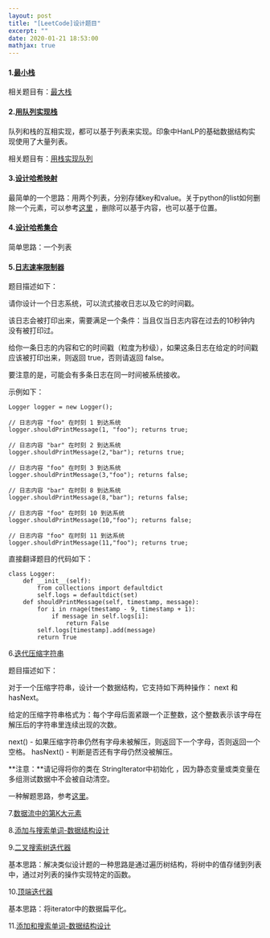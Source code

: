 ```yaml
---
layout: post
title: "[LeetCode]设计题目"
excerpt: ""
date: 2020-01-21 18:53:00
mathjax: true
---
```


#### 1.[最小栈](https://leetcode-cn.com/problems/min-stack/submissions/)

相关题目有：[最大栈](https://leetcode-cn.com/problems/max-stack/)

#### 2.[用队列实现栈](https://leetcode-cn.com/problems/implement-stack-using-queues/submissions/)

队列和栈的互相实现，都可以基于列表来实现。印象中HanLP的基础数据结构实现使用了大量列表。

相关题目有：[用栈实现队列](https://leetcode-cn.com/problems/implement-queue-using-stacks/submissions/)

#### 3.[设计哈希映射](https://leetcode-cn.com/problems/design-hashmap/submissions/)

最简单的一个思路：用两个列表，分别存储key和value。关于python的list如何删除一个元素，可以参考[这里](https://www.cnblogs.com/xiaodai0/p/10564956.html) ，删除可以基于内容，也可以基于位置。

#### 4.[设计哈希集合](https://leetcode-cn.com/problems/design-hashset/submissions/)

简单思路：一个列表

#### 5.[日志速率限制器](359)

题目描述如下：

请你设计一个日志系统，可以流式接收日志以及它的时间戳。

该日志会被打印出来，需要满足一个条件：当且仅当日志内容在过去的10秒钟内没有被打印过。

给你一条日志的内容和它的时间戳（粒度为秒级），如果这条日志在给定的时间戳应该被打印出来，则返回 true，否则请返回 false。

要注意的是，可能会有多条日志在同一时间被系统接收。

示例如下：

```
Logger logger = new Logger();

// 日志内容 "foo" 在时刻 1 到达系统
logger.shouldPrintMessage(1, "foo"); returns true; 

// 日志内容 "bar" 在时刻 2 到达系统
logger.shouldPrintMessage(2,"bar"); returns true;

// 日志内容 "foo" 在时刻 3 到达系统
logger.shouldPrintMessage(3,"foo"); returns false;

// 日志内容 "bar" 在时刻 8 到达系统
logger.shouldPrintMessage(8,"bar"); returns false;

// 日志内容 "foo" 在时刻 10 到达系统
logger.shouldPrintMessage(10,"foo"); returns false;

// 日志内容 "foo" 在时刻 11 到达系统
logger.shouldPrintMessage(11,"foo"); returns true;
```
直接翻译题目的代码如下：

```
class Logger:
	def __init__(self):
		from collections import defaultdict
		self.logs = defaultdict(set)
	def shouldPrintMessage(self, timestamp, message):
		for i in rnage(tmestamp - 9, timestamp + 1):
			if message in self.logs[i]:
				return False
		self.logs[timestamp].add(message)
		return True
```
6.[迭代压缩字符串](604)

题目描述如下：

对于一个压缩字符串，设计一个数据结构，它支持如下两种操作： next 和 hasNext。

给定的压缩字符串格式为：每个字母后面紧跟一个正整数，这个整数表示该字母在解压后的字符串里连续出现的次数。

next() - 如果压缩字符串仍然有字母未被解压，则返回下一个字母，否则返回一个空格。 hasNext() - 判断是否还有字母仍然没被解压。

**注意：**请记得将你的类在 StringIterator中初始化 ，因为静态变量或类变量在多组测试数据中不会被自动清空。

一种解题思路，参考[这里](https://aisky.men/problem/leetcode/LeetCode-604.%20%E8%BF%AD%E4%BB%A3%E5%8E%8B%E7%BC%A9%E5%AD%97%E7%AC%A6%E4%B8%B2.html)。

7.[数据流中的第K大元素](https://leetcode-cn.com/problems/kth-largest-element-in-a-stream/solution/python-3xing-er-fen-otlogn-4-xing-dui-otlogk-by-qq/)

8.[添加与搜索单词-数据结构设计](https://leetcode-cn.com/problems/add-and-search-word-data-structure-design/)

9.[二叉搜索树迭代器](2020-01-22-system-design.md)

基本思路：解决类似设计题的一种思路是通过遍历树结构，将树中的值存储到列表中，通过对列表的操作实现特定的函数。

10.[顶端迭代器](https://leetcode-cn.com/problems/peeking-iterator/submissions/)

基本思路：将iterator中的数据扁平化。

11.[添加和搜索单词-数据结构设计](https://leetcode-cn.com/problems/add-and-search-word-data-structure-design/submissions/)